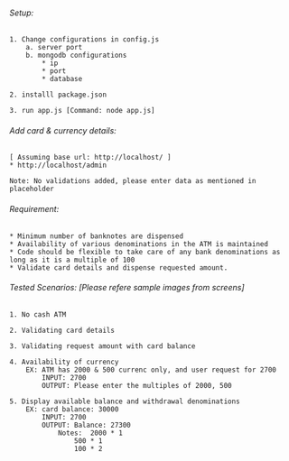 ###### Setup: 
	1. Change configurations in config.js
		a. server port
		b. mongodb configurations
			* ip
			* port
			* database
			
	2. installl package.json
	
	3. run app.js [Command: node app.js]

###### Add card & currency details:

	[ Assuming base url: http://localhost/ ]
	* http://localhost/admin
	
	Note: No validations added, please enter data as mentioned in placeholder

###### Requirement:
	* Minimum number of banknotes are dispensed
	* Availability of various denominations in the ATM is maintained
	* Code should be flexible to take care of any bank denominations as long as it is a multiple of 100
	* Validate card details and dispense requested amount.

###### Tested Scenarios: [Please refere sample images from screens]
	1. No cash ATM
	
	2. Validating card details
	
	3. Validating request amount with card balance
	
	4. Availability of currency
		EX: ATM has 2000 & 500 currenc only, and user request for 2700
			INPUT: 2700
			OUTPUT: Please enter the multiples of 2000, 500
			
	5. Display available balance and withdrawal denominations
		EX: card balance: 30000
			INPUT: 2700
			OUTPUT: Balance: 27300
				Notes: 	2000 * 1
					500 * 1
					100 * 2
